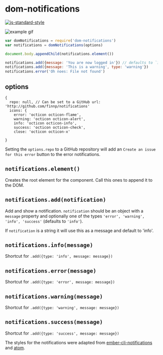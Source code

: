 # dom-notifications
[![js-standard-style](https://cdn.rawgit.com/feross/standard/master/badge.svg)](https://github.com/feross/standard)

![example gif](http://i.giphy.com/l41YBkA7AKgVXXwjK.gif)

```js
var domNotifications = require('dom-notifications')
var notifications = domNotifications(options)

document.body.appendChild(notifications.element())

notifications.add({message: 'You are now logged in'}) // defaults to `info`
notifications.add({message: 'This is a warning', type: 'warning'})
notifications.error('Oh noes: File not found')
```

## options
```
{
  repo: null, // Can be set to a GitHub url: 'http://github.com/finnp/notifications'
  icons: {
    error: 'octicon octicon-flame',
    warning: 'octicon octicon-alert',
    info: 'octicon octicon-info',
    success: 'octicon octicon-check',
    close: 'octicon octicon-x'

}
```

Setting the `options.repo` to a GitHub repository will add an `Create an issue for this error`
button to the error notifications.


## `notifications.element()`

Creates the root element for the component. Call this ones to append it to
the DOM.

## `notifications.add(notification)`

Add and show a notification. `notification` should be an object with a `message`
property and optionally one of the types `'error', 'warning', 'info', 'success'`
(defaults to `'info'`).

If `notification` is a string it will use this as a message and default to 'info'.

## `notifications.info(message)`
Shortcut for `.add({type: 'info', message: message})`

## `notifications.error(message)`
Shortcut for `.add({type: 'error', message: message})`

## `notifications.warning(message)`
Shortcut for `.add({type: 'warning', message: message})`

## `notifications.success(message)`
Shortcut for `.add({type: 'success', message: message})`


The styles for the notifications were adapted from [ember-cli-notifications](https://github.com/stonecircle/ember-cli-notifications)
and [atom](https://github.com/atom/notifications).
